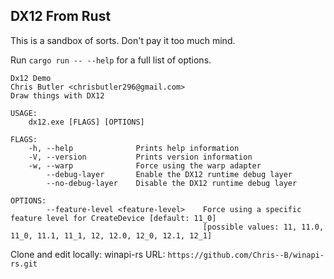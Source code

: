 
## DX12 From Rust

This is a sandbox of sorts. Don't pay it too much mind.

Run `cargo run -- --help` for a full list of options.

```
Dx12 Demo
Chris Butler <chrisbutler296@gmail.com>
Draw things with DX12

USAGE:
    dx12.exe [FLAGS] [OPTIONS]

FLAGS:
    -h, --help              Prints help information
    -V, --version           Prints version information
    -w, --warp              Force using the warp adapter
        --debug-layer       Enable the DX12 runtime debug layer
        --no-debug-layer    Disable the DX12 runtime debug layer

OPTIONS:
        --feature-level <feature-level>    Force using a specific feature level for CreateDevice [default: 11_0]
                                           [possible values: 11, 11.0, 11_0, 11.1, 11_1, 12, 12.0, 12_0, 12.1, 12_1]
```


Clone and edit locally:
winapi-rs URL: `https://github.com/Chris--B/winapi-rs.git`
